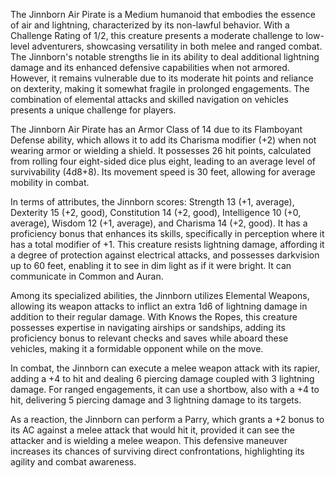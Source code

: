 The Jinnborn Air Pirate is a Medium humanoid that embodies the essence of air and lightning, characterized by its non-lawful behavior. With a Challenge Rating of 1/2, this creature presents a moderate challenge to low-level adventurers, showcasing versatility in both melee and ranged combat. The Jinnborn's notable strengths lie in its ability to deal additional lightning damage and its enhanced defensive capabilities when not armored. However, it remains vulnerable due to its moderate hit points and reliance on dexterity, making it somewhat fragile in prolonged engagements. The combination of elemental attacks and skilled navigation on vehicles presents a unique challenge for players.

The Jinnborn Air Pirate has an Armor Class of 14 due to its Flamboyant Defense ability, which allows it to add its Charisma modifier (+2) when not wearing armor or wielding a shield. It possesses 26 hit points, calculated from rolling four eight-sided dice plus eight, leading to an average level of survivability (4d8+8). Its movement speed is 30 feet, allowing for average mobility in combat.

In terms of attributes, the Jinnborn scores: Strength 13 (+1, average), Dexterity 15 (+2, good), Constitution 14 (+2, good), Intelligence 10 (+0, average), Wisdom 12 (+1, average), and Charisma 14 (+2, good). It has a proficiency bonus that enhances its skills, specifically in perception where it has a total modifier of +1. This creature resists lightning damage, affording it a degree of protection against electrical attacks, and possesses darkvision up to 60 feet, enabling it to see in dim light as if it were bright. It can communicate in Common and Auran.

Among its specialized abilities, the Jinnborn utilizes Elemental Weapons, allowing its weapon attacks to inflict an extra 1d6 of lightning damage in addition to their regular damage. With Knows the Ropes, this creature possesses expertise in navigating airships or sandships, adding its proficiency bonus to relevant checks and saves while aboard these vehicles, making it a formidable opponent while on the move.

In combat, the Jinnborn can execute a melee weapon attack with its rapier, adding a +4 to hit and dealing 6 piercing damage coupled with 3 lightning damage. For ranged engagements, it can use a shortbow, also with a +4 to hit, delivering 5 piercing damage and 3 lightning damage to its targets. 

As a reaction, the Jinnborn can perform a Parry, which grants a +2 bonus to its AC against a melee attack that would hit it, provided it can see the attacker and is wielding a melee weapon. This defensive maneuver increases its chances of surviving direct confrontations, highlighting its agility and combat awareness.